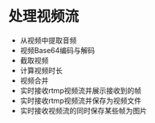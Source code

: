 # 处理视频流

- 从视频中提取音频
- 视频Base64编码与解码
- 截取视频
- 计算视频时长
- 视频合并
- 实时接收rtmp视频流并展示接收到的帧
- 实时接收rtmp视频流并保存为视频文件
- 实时接收视频流的同时保存某些帧为图片
